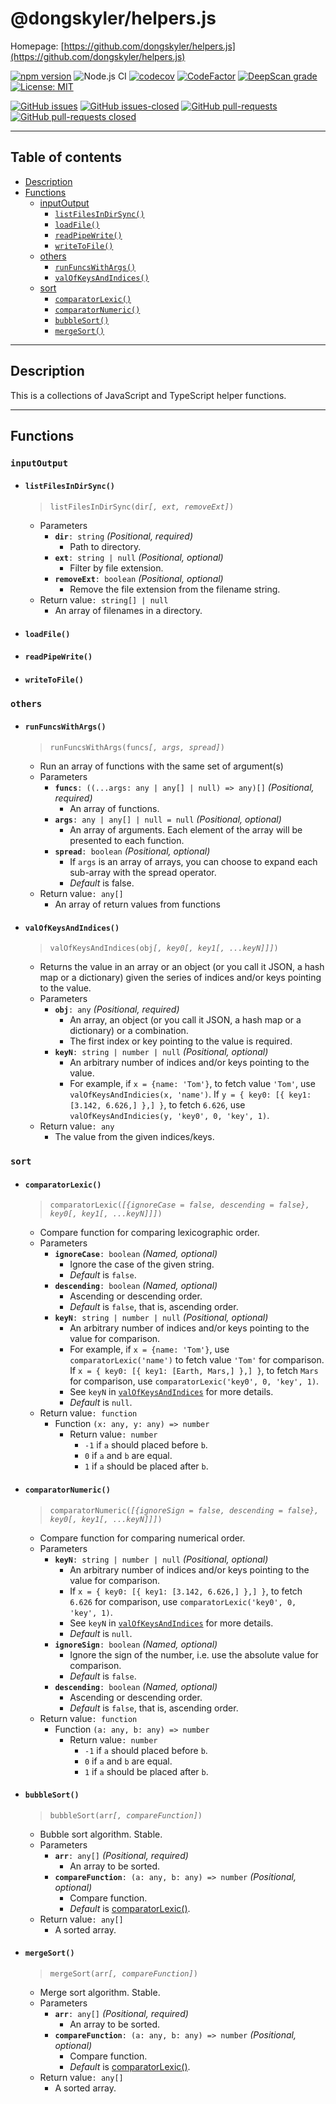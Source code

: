 # @dongskyler/helpers.js

Homepage: [https://github.com/dongskyler/helpers.js](https://github.com/dongskyler/helpers.js)

[![npm version](https://badge.fury.io/js/%40dongskyler%2Fhelpers.js.svg)](https://badge.fury.io/js/%40dongskyler%2Fhelpers.js)
![Node.js CI](https://github.com/dongskyler/helpers.js/workflows/Node.js%20CI/badge.svg)
[![codecov](https://codecov.io/gh/dongskyler/helpers.js/branch/master/graph/badge.svg)](https://codecov.io/gh/dongskyler/helpers.js)
[![CodeFactor](https://www.codefactor.io/repository/github/dongskyler/helpers.js/badge)](https://www.codefactor.io/repository/github/dongskyler/helpers.js)
[![DeepScan grade](https://deepscan.io/api/teams/9441/projects/13355/branches/222136/badge/grade.svg)](https://deepscan.io/dashboard#view=project&tid=9441&pid=13355&bid=222136)
[![License: MIT](https://img.shields.io/badge/License-MIT-yellow.svg)](https://opensource.org/licenses/MIT)

[![GitHub issues](https://img.shields.io/github/issues/dongskyler/helpers.js.svg)](https://GitHub.com/dongskyler/helpers.js/issues/)
[![GitHub issues-closed](https://img.shields.io/github/issues-closed/dongskyler/helpers.js.svg)](https://GitHub.com/dongskyler/helpers.js/issues?q=is%3Aissue+is%3Aclosed)
[![GitHub pull-requests](https://img.shields.io/github/issues-pr/dongskyler/helpers.js.svg)](https://GitHub.com/dongskyler/helpers.js/pulls/)
[![GitHub pull-requests closed](https://img.shields.io/github/issues-pr-closed/dongskyler/helpers.js.svg)](https://GitHub.com/dongskyler/helpers.js/pulls/)

---

## Table of contents

- [Description](#description)
- [Functions](#functions)
  - [inputOutput](#inputOutput)
    - [`listFilesInDirSync()`](<#listFilesInDirSync()>)
    - [`loadFile()`](<#loadFile()>)
    - [`readPipeWrite()`](<#readPipeWrite()>)
    - [`writeToFile()`](<#writeToFile()>)
  - [others](#others)
    - [`runFuncsWithArgs()`](<#runFuncsWithArgs()>)
    - [`valOfKeysAndIndices()`](<#valOfKeysAndIndices()>)
  - [sort](#sort)
    - [`comparatorLexic()`](<#comparatorLexic()>)
    - [`comparatorNumeric()`](<#comparatorNumeric()>)
    - [`bubbleSort()`](<#bubbleSort()>)
    - [`mergeSort()`](<#mergeSort()>)

---

## Description

This is a collections of JavaScript and TypeScript helper functions.

---

## Functions

### `inputOutput`

- #### `listFilesInDirSync()`

  > `listFilesInDirSync(dir`_`[, ext, removeExt]`_`)`

  - Parameters
    - **`dir`**`: string` _(Positional, required)_
      - Path to directory.
    - **`ext`**`: string | null` _(Positional, optional)_
      - Filter by file extension.
    - **`removeExt`**`: boolean` _(Positional, optional)_
      - Remove the file extension from the filename string.
  - Return value`: string[] | null`
    - An array of filenames in a directory.

- #### `loadFile()`
- #### `readPipeWrite()`
- #### `writeToFile()`

### `others`

- #### `runFuncsWithArgs()`

  > `runFuncsWithArgs(funcs`_`[, args, spread]`_`)`

  - Run an array of functions with the same set of argument(s)
  - Parameters
    - **`funcs`**`: ((...args: any | any[] | null) => any)[]` _(Positional, required)_
      - An array of functions.
    - **`args`**`: any | any[] | null = null` _(Positional, optional)_
      - An array of arguments. Each element of the array will be presented to each function.
    - **`spread`**`: boolean` _(Positional, optional)_
      - If `args` is an array of arrays, you can choose to expand each sub-array with the spread operator.
      - _Default_ is false.
  - Return value`: any[]`
    - An array of return values from functions

- #### `valOfKeysAndIndices()`

  > `valOfKeysAndIndices(obj`_`[, key0[, key1[, ...keyN]]]`_`)`

  - Returns the value in an array or an object (or you call it JSON, a hash map or a dictionary) given the series of indices and/or keys pointing to the value.
  - Parameters
    - **`obj`**`: any` _(Positional, required)_
      - An array, an object (or you call it JSON, a hash map or a dictionary) or a combination.
      - The first index or key pointing to the value is required.
    - **`keyN`**`: string | number | null` _(Positional, optional)_
      - An arbitrary number of indices and/or keys pointing to the value.
      - For example, if `x = {name: 'Tom'}`, to fetch value `'Tom'`, use `valOfKeysAndIndicies(x, 'name')`. If `y = { key0: [{ key1: [3.142, 6.626,] },] }`, to fetch `6.626`, use `valOfKeysAndIndicies(y, 'key0', 0, 'key', 1)`.
  - Return value`: any`
    - The value from the given indices/keys.

### `sort`

- #### `comparatorLexic()`

  > `comparatorLexic(`_`[{ignoreCase = false, descending = false}, key0[, key1[, ...keyN]]]`_`)`

  - Compare function for comparing lexicographic order.
  - Parameters
    - **`ignoreCase`**`: boolean` _(Named, optional)_
      - Ignore the case of the given string.
      - _Default_ is `false`.
    - **`descending`**`: boolean` _(Named, optional)_
      - Ascending or descending order.
      - _Default_ is `false`, that is, ascending order.
    - **`keyN`**`: string | number | null` _(Positional, optional)_
      - An arbitrary number of indices and/or keys pointing to the value for comparison.
      - For example, if `x = {name: 'Tom'}`, use `comparatorLexic('name')` to fetch value `'Tom'` for comparison. If `x = { key0: [{ key1: [Earth, Mars,] },] }`, to fetch `Mars` for comparison, use `comparatorLexic('key0', 0, 'key', 1)`.
      - See `keyN` in [`valOfKeysAndIndices`](<#valOfKeysAndIndices()>) for more details.
      - _Default_ is `null`.
  - Return value`: function`
    - Function `(x: any, y: any) => number`
      - Return value`: number`
        - `-1` if `a` should placed before `b`.
        - `0` if `a` and `b` are equal.
        - `1` if `a` should be placed after `b`.

- #### `comparatorNumeric()`

  > `comparatorNumeric(`_`[{ignoreSign = false, descending = false}, key0[, key1[, ...keyN]]]`_`)`

  - Compare function for comparing numerical order.
  - Parameters
    - **`keyN`**`: string | number | null` _(Positional, optional)_
      - An arbitrary number of indices and/or keys pointing to the value for comparison.
      - If `x = { key0: [{ key1: [3.142, 6.626,] },] }`, to fetch `6.626` for comparison, use `comparatorLexic('key0', 0, 'key', 1)`.
      - See `keyN` in [`valOfKeysAndIndices`](<#valOfKeysAndIndices()>) for more details.
      - _Default_ is `null`.
    - **`ignoreSign`**`: boolean` _(Named, optional)_
      - Ignore the sign of the number, i.e. use the absolute value for comparison.
      - _Default_ is `false`.
    - **`descending`**`: boolean` _(Named, optional)_
      - Ascending or descending order.
      - _Default_ is `false`, that is, ascending order.
  - Return value`: function`
    - Function `(a: any, b: any) => number`
      - Return value`: number`
        - `-1` if `a` should placed before `b`.
        - `0` if `a` and `b` are equal.
        - `1` if `a` should be placed after `b`.

- #### `bubbleSort()`

  > `bubbleSort(arr`_`[, compareFunction]`_`)`

  - Bubble sort algorithm. Stable.
  - Parameters
    - **`arr`**`: any[]` _(Positional, required)_
      - An array to be sorted.
    - **`compareFunction`**`: (a: any, b: any) => number` _(Positional, optional)_
      - Compare function.
      - _Default_ is [comparatorLexic()](<#comparatorLexic()>).
  - Return value`: any[]`
    - A sorted array.

- #### `mergeSort()`

  > `mergeSort(arr`_`[, compareFunction]`_`)`

  - Merge sort algorithm. Stable.
  - Parameters
    - **`arr`**`: any[]` _(Positional, required)_
      - An array to be sorted.
    - **`compareFunction`**`: (a: any, b: any) => number` _(Positional, optional)_
      - Compare function.
      - _Default_ is [comparatorLexic()](<#comparatorLexic()>).
  - Return value`: any[]`
    - A sorted array.
